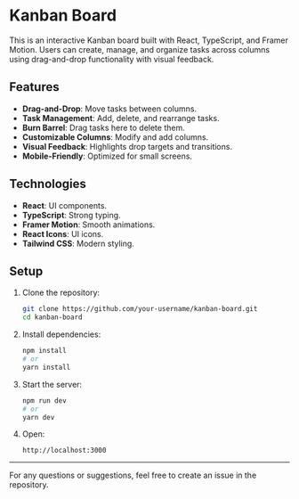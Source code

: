 # Kanban Board

This is an interactive Kanban board built with React, TypeScript, and Framer Motion. Users can create, manage, and organize tasks across columns using drag-and-drop functionality with visual feedback.

## Features

- **Drag-and-Drop**: Move tasks between columns.
- **Task Management**: Add, delete, and rearrange tasks.
- **Burn Barrel**: Drag tasks here to delete them.
- **Customizable Columns**: Modify and add columns.
- **Visual Feedback**: Highlights drop targets and transitions.
- **Mobile-Friendly**: Optimized for small screens.

## Technologies

- **React**: UI components.
- **TypeScript**: Strong typing.
- **Framer Motion**: Smooth animations.
- **React Icons**: UI icons.
- **Tailwind CSS**: Modern styling.

## Setup

1. Clone the repository:
   ```bash
   git clone https://github.com/your-username/kanban-board.git
   cd kanban-board
   ```
2. Install dependencies:
   ```bash
   npm install
   # or
   yarn install
   ```
3. Start the server:
   ```bash
   npm run dev
   # or
   yarn dev
   ```
4. Open:
   ```
   http://localhost:3000
   ```

---

For any questions or suggestions, feel free to create an issue in the repository.
